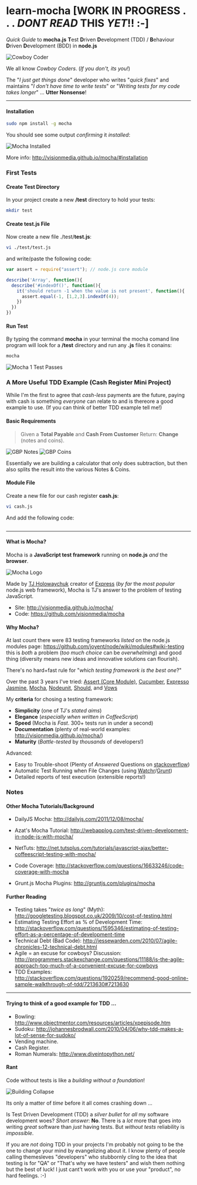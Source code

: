 learn-mocha [WORK IN PROGRESS . . . *DONT READ* THIS *YET*!! :-]
===========

*Quick Guide* to **mocha.js** **T**est **D**riven **D**evelopment (TDD) / 
**B**ehaviour **D**riven **D**evelopment (BDD) in **node.js**

![Cowboy Coder](https://raw.github.com/nelsonic/learn-mocha/master/images/cowboy-coder.png "Cowboy Coder")

We all know *Cowboy Coders*. (*If you don't, its you!*) 

The "*I just get things done*" developer who writes "*quick fixes*" and 
maintains "*I don't have time to write tests*" or 
"*Writing tests for my code takes longer*" ... **Utter Nonsense**!

- - -

#### Installation

```sh
sudo npm install -g mocha
```

You should see some output *confirming* it *installed*:

![Mocha Installed](https://raw.github.com/nelsonic/learn-mocha/master/images/mocha-installed.png "Mocha Installed Successfully")

More info: http://visionmedia.github.io/mocha/#installation

### First Tests

#### Create Test Directory

In your project create a new **/test** directory to hold your tests:

```sh
mkdir test
```

#### Create test.js File 

Now create a new file ./test/**test.js**:

```sh
vi ./test/test.js
```

and write/paste the following code:

```javascript
var assert = require("assert"); // node.js core module

describe('Array', function(){
  describe('#indexOf()', function(){
    it('should return -1 when the value is not present', function(){
      assert.equal(-1, [1,2,3].indexOf(4));
    })
  })
})
```

#### Run Test 

By typing the command **mocha** in your terminal the mocha comand line program
will look for a **/test** directory and run any **.js** files it conains:

```sh
mocha
```

![Mocha 1 Test Passes](https://raw.github.com/nelsonic/learn-mocha/master/images/mocha-1-test-passing.png "Mocha 1 Test Passes")

### A More Useful TDD Example (Cash Register Mini Project)

While I'm the first to agree that *cash-less* payments are the future,
paying with cash is something *everyone* can relate to and is thereore 
a good example to use. (If you can think of better TDD example tell me!)



#### Basic Requirements

> Given a **Total Payable** and **Cash From Customer**
> Return: **Change** (notes and coins).

![GBP Notes](https://raw.github.com/nelsonic/learn-mocha/master/images/gbp-notes.jpg "GBP Notes")
![GBP Coins](https://raw.github.com/nelsonic/learn-mocha/master/images/gbp-coins.jpg "GBP Coins")

Essentially we are building a calculator that only does subtraction,
but then also splits the result into the various Notes & Coins.



#### Module File 

Create a new file for our cash register **cash.js**:

```sh
vi cash.js
```

And add the following code:

```javascript


```


- - -



#### What is Mocha?

Mocha is a **JavaScript test framework** running on **node.js** 
*and* the **browser**.

![Mocha Logo](https://raw.github.com/nelsonic/learn-mocha/master/images/mocha-logo.png "Mocha Logo")

Made by [TJ Holowaychuk](https://twitter.com/tjholowaychuk) creator of 
[Express](https://github.com/visionmedia/express) (*by far* the *most popular* 
node.js web framework), Mocha is TJ's answer to the problem of testing JavaScript.

- Site: http://visionmedia.github.io/mocha/
- Code: https://github.com/visionmedia/mocha

#### Why Mocha?

At last count there were 83 testing frameworks *listed* on the node.js 
modules page: https://github.com/joyent/node/wiki/modules#wiki-testing 
this is *both* a problem (*too much choice* can be
*overwhelming*) and good thing (diversity means new ideas and innovative 
solutions can flourish).

There's no hard+fast rule for "*which testing framework is the best one*?"

Over the past 3 years I've tried: 
[Assert (Core Module)](http://nodejs.org/api/assert.html),
[Cucumber](https://github.com/cucumber/cucumber-js),
[Expresso](https://github.com/visionmedia/expresso)
[Jasmine](https://github.com/mhevery/jasmine-node), 
[Mocha](http://visionmedia.github.io/mocha/), 
[Nodeunit](https://github.com/caolan/nodeunit), 
[Should](https://github.com/visionmedia/should.js), and
[Vows](https://github.com/cloudhead/vows)

My **criteria** for chosing a testing framework: 

- **Simplicity** (one of TJ's *stated aims*)
- **Elegance** (*especially when written in CoffeeScript*)
- **Speed** (Mocha is *Fast*. 300+ tests run in under a second)
- **Documentation** (plenty of real-world examples: http://visionmedia.github.io/mocha/)
- **Maturity** (*Battle-tested* by *thousands* of developers!)

Advanced: 

- Easy to Trouble-shoot (Plenty of *Answered* Questions on 
[stackoverflow](http://stackoverflow.com/questions/tagged/mocha?sort=frequent&pageSize=15))
- Automatic Test Running when File Changes (using 
[Watchr](https://github.com/bevry/watchr)/[Grunt](http://gruntjs.com/))
- Detailed reports of test execution (extensible reports!)


### Notes

#### Other Mocha Tutorials/Background

- DailyJS Mocha: http://dailyjs.com/2011/12/08/mocha/
- Azat's Mocha Tutorial: http://webapplog.com/test-driven-development-in-node-js-with-mocha/
- NetTuts: http://net.tutsplus.com/tutorials/javascript-ajax/better-coffeescript-testing-with-mocha/
- Code Coverage: http://stackoverflow.com/questions/16633246/code-coverage-with-mocha

- Grunt.js Mocha Plugins: http://gruntjs.com/plugins/mocha

#### Further Reading

- Testing takes "*twice as long*" (Myth): http://googletesting.blogspot.co.uk/2009/10/cost-of-testing.html
- Estimating Testing Effort as % of Development Time: http://stackoverflow.com/questions/1595346/estimating-of-testing-effort-as-a-percentage-of-development-time
- Technical Debt (Bad Code): http://jessewarden.com/2010/07/agile-chronicles-12-technical-debt.html
- Agile = an excuse for cowboys? Discussion: http://programmers.stackexchange.com/questions/11188/is-the-agile-approach-too-much-of-a-convenient-excuse-for-cowboys
- TDD Examples: http://stackoverflow.com/questions/1920259/recommend-good-online-sample-walkthrough-of-tdd/7213630#7213630

- - -

#### Trying to think of a good example for TDD ...

- Bowling: http://www.objectmentor.com/resources/articles/xpepisode.htm
- Sudoku: http://johannesbrodwall.com/2010/04/06/why-tdd-makes-a-lot-of-sense-for-sudoko/
- Vending machine.
- Cash Register.
- Roman Numerals: http://www.diveintopython.net/


#### Rant

Code without tests is like a *building without a foundation*! 

![Building Collapse](https://raw.github.com/nelsonic/learn-mocha/master/images/building-collapse-940x627.jpg "Building Collapse")

Its only a matter of *time* before it all comes crashing down ...

Is Test Driven Development (TDD) a *silver bullet* for *all* my software
development woes? *Short answer*: **No**. 
There is a *lot* more that goes into writing *great* software than 
*just* having tests. But *without tests* reliability is *impossible*.

If you are *not* doing TDD in your projects I'm probably not going to be 
the one to change your mind by evangelizing about it. I know plenty of
people calling themesleves "developers" who stubbornly cling to the idea 
that testing is for "QA" or "That's why we have testers" and wish them 
nothing but the best of luck! I just cant't work with you or use your 
"product", no hard feelings. :-)
    